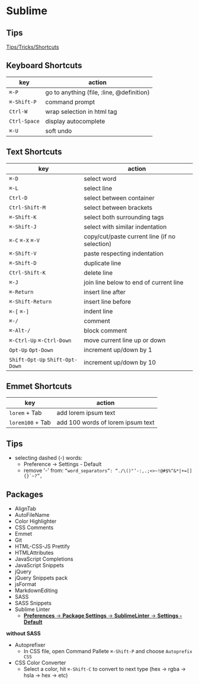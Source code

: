 # Sublime


## Tips
[Tips/Tricks/Shortcuts](https://generalassemb.ly/blog/sublime-text-3-tips-tricks-shortcuts)


## Keyboard Shortcuts
key | action
--- | ---
`⌘-P` | go to anything (file, :line, @definition)
`⌘-Shift-P` | command prompt
`Ctrl-W` | wrap selection in html tag
`Ctrl-Space` | display autocomplete
`⌘-U` | soft undo

## Text Shortcuts
key | action
--- | ---
`⌘-D` | select word
`⌘-L` | select line
`Ctrl-D` | select between container
`Ctrl-Shift-M` | select between brackets
`⌘-Shift-K` | select both surrounding tags
`⌘-Shift-J` | select with similar indentation
`⌘-C` `⌘-X` `⌘-V` | copy/cut/paste current line (if no selection)
`⌘-Shift-V` | paste respecting indentation
`⌘-Shift-D` | duplicate line
`Ctrl-Shift-K` | delete line
`⌘-J` | join line below to end of current line
`⌘-Return` | insert line after
`⌘-Shift-Return` | insert line before
`⌘-[` `⌘-]` | indent line
`⌘-/` | comment
`⌘-Alt-/` | block comment
`⌘-Ctrl-Up` `⌘-Ctrl-Down` | move current line up or down
`Opt-Up` `Opt-Down` | increment up/down by 1
`Shift-Opt-Up` `Shift-Opt-Down` | increment up/down by 10

## Emmet Shortcuts
key | action
--- | ---
`lorem` + Tab | add lorem ipsum text
`lorem100` + Tab | add 100 words of lorem ipsum text


## Tips
- selecting dashed (-) words:
	- Preference -> Settings - Default
	- remove '-' from: ```“word_separators”: “./\()"’-:,.;<>~!@#$%^&*|+=[]{}`~?”,```


## Packages
- AlignTab
- AutoFileName
- Color Highlighter
- CSS Comments
- Emmet
- Git
- HTML-CSS-JS Prettify
- HTMLAttributes
- JavaScript Completions
- JavaScript Snippets
- jQuery
- jQuery Snippets pack
- jsFormat
- MarkdownEditing
- SASS
- SASS Snippets
- Sublime Linter
	- [__Preferences__ -> __Package Settings__ -> __SublimeLinter__ -> __Settings - Default__](SublimeLinter-default.md)

**without SASS**
- Autoprefixer
  - In CSS file, open Command Pallete `⌘-Shift-P` and choose `Autoprefix CSS`
- CSS Color Converter
  - Select a color, hit `⌘-Shift-C` to convert to next type (hex -> rgba -> hsla -> hex -> etc)
